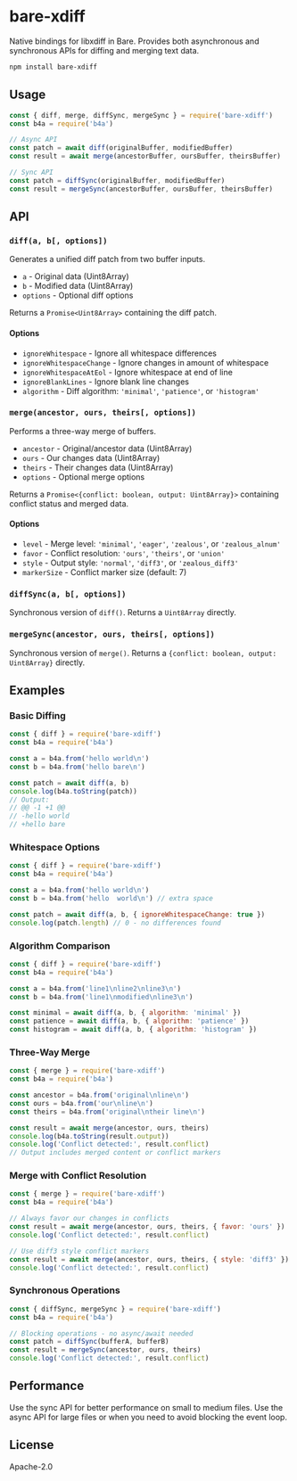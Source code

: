 # bare-xdiff

Native bindings for libxdiff in Bare. Provides both asynchronous and synchronous APIs for diffing and merging text data.

```bash
npm install bare-xdiff
```

## Usage

```js
const { diff, merge, diffSync, mergeSync } = require('bare-xdiff')
const b4a = require('b4a')

// Async API
const patch = await diff(originalBuffer, modifiedBuffer)
const result = await merge(ancestorBuffer, oursBuffer, theirsBuffer)

// Sync API  
const patch = diffSync(originalBuffer, modifiedBuffer)
const result = mergeSync(ancestorBuffer, oursBuffer, theirsBuffer)
```

## API

### `diff(a, b[, options])`

Generates a unified diff patch from two buffer inputs.

- `a` - Original data (Uint8Array)
- `b` - Modified data (Uint8Array)
- `options` - Optional diff options

Returns a `Promise<Uint8Array>` containing the diff patch.

#### Options

- `ignoreWhitespace` - Ignore all whitespace differences
- `ignoreWhitespaceChange` - Ignore changes in amount of whitespace
- `ignoreWhitespaceAtEol` - Ignore whitespace at end of line
- `ignoreBlankLines` - Ignore blank line changes
- `algorithm` - Diff algorithm: `'minimal'`, `'patience'`, or `'histogram'`

### `merge(ancestor, ours, theirs[, options])`

Performs a three-way merge of buffers.

- `ancestor` - Original/ancestor data (Uint8Array)
- `ours` - Our changes data (Uint8Array)
- `theirs` - Their changes data (Uint8Array)
- `options` - Optional merge options

Returns a `Promise<{conflict: boolean, output: Uint8Array}>` containing conflict status and merged data.

#### Options

- `level` - Merge level: `'minimal'`, `'eager'`, `'zealous'`, or `'zealous_alnum'`
- `favor` - Conflict resolution: `'ours'`, `'theirs'`, or `'union'` 
- `style` - Output style: `'normal'`, `'diff3'`, or `'zealous_diff3'`
- `markerSize` - Conflict marker size (default: 7)

### `diffSync(a, b[, options])`

Synchronous version of `diff()`. Returns a `Uint8Array` directly.

### `mergeSync(ancestor, ours, theirs[, options])`

Synchronous version of `merge()`. Returns a `{conflict: boolean, output: Uint8Array}` directly.

## Examples

### Basic Diffing

```js
const { diff } = require('bare-xdiff')
const b4a = require('b4a')

const a = b4a.from('hello world\n')
const b = b4a.from('hello bare\n')

const patch = await diff(a, b)
console.log(b4a.toString(patch))
// Output:
// @@ -1 +1 @@
// -hello world
// +hello bare
```

### Whitespace Options

```js
const { diff } = require('bare-xdiff')
const b4a = require('b4a')

const a = b4a.from('hello world\n')
const b = b4a.from('hello  world\n') // extra space

const patch = await diff(a, b, { ignoreWhitespaceChange: true })
console.log(patch.length) // 0 - no differences found
```

### Algorithm Comparison

```js
const { diff } = require('bare-xdiff')
const b4a = require('b4a')

const a = b4a.from('line1\nline2\nline3\n')
const b = b4a.from('line1\nmodified\nline3\n')

const minimal = await diff(a, b, { algorithm: 'minimal' })
const patience = await diff(a, b, { algorithm: 'patience' }) 
const histogram = await diff(a, b, { algorithm: 'histogram' })
```

### Three-Way Merge

```js
const { merge } = require('bare-xdiff')
const b4a = require('b4a')

const ancestor = b4a.from('original\nline\n')
const ours = b4a.from('our\nline\n')
const theirs = b4a.from('original\ntheir line\n')

const result = await merge(ancestor, ours, theirs)
console.log(b4a.toString(result.output))
console.log('Conflict detected:', result.conflict)
// Output includes merged content or conflict markers
```

### Merge with Conflict Resolution

```js
const { merge } = require('bare-xdiff')
const b4a = require('b4a')

// Always favor our changes in conflicts
const result = await merge(ancestor, ours, theirs, { favor: 'ours' })
console.log('Conflict detected:', result.conflict)

// Use diff3 style conflict markers
const result = await merge(ancestor, ours, theirs, { style: 'diff3' })
console.log('Conflict detected:', result.conflict)
```

### Synchronous Operations

```js
const { diffSync, mergeSync } = require('bare-xdiff')
const b4a = require('b4a')

// Blocking operations - no async/await needed
const patch = diffSync(bufferA, bufferB)
const result = mergeSync(ancestor, ours, theirs)
console.log('Conflict detected:', result.conflict)
```

## Performance

Use the sync API for better performance on small to medium files. Use the async API for large files or when you need to avoid blocking the event loop.

## License

Apache-2.0

